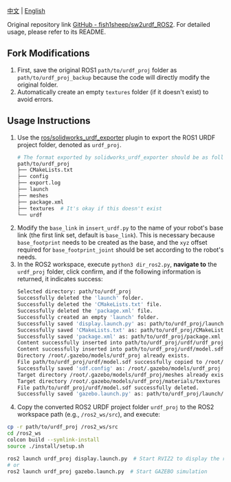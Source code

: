 [中文](README.md) | [English](README_en.md)

Original repository link [GitHub - fish1sheep/sw2urdf_ROS2](https://github.com/fish1sheep/sw2urdf_ROS2). For detailed usage, please refer to its README.

## Fork Modifications
1. First, save the original ROS1 `path/to/urdf_proj` folder as `path/to/urdf_proj_backup` because the code will directly modify the original folder.
2. Automatically create an empty `textures` folder (if it doesn't exist) to avoid errors.

## Usage Instructions
1. Use the [ros/solidworks_urdf_exporter](https://github.com/ros/solidworks_urdf_exporter) plugin to export the ROS1 URDF project folder, denoted as `urdf_proj`.
    ```bash
    # The format exported by solidworks_urdf_exporter should be as follows
    path/to/urdf_proj
    ├── CMakeLists.txt
    ├── config
    ├── export.log
    ├── launch
    ├── meshes
    ├── package.xml
    ├── textures  # It's okay if this doesn't exist
    └── urdf
    ```
2. Modify the `base_link` in `insert_urdf.py` to the name of your robot's base link (the first link set, default is `base_link`). This is necessary because `base_footprint` needs to be created as the base, and the `xyz` offset required for `base_footprint_joint` should be set according to the robot's needs.
3. In the ROS2 workspace, execute `python3 dir_ros2.py`, **navigate to** the `urdf_proj` folder, click confirm, and if the following information is returned, it indicates success:
    ```bash
    Selected directory: path/to/urdf_proj
    Successfully deleted the 'launch' folder.
    Successfully deleted the 'CMakeLists.txt' file.
    Successfully deleted the 'package.xml' file.
    Successfully created an empty 'launch' folder.
    Successfully saved 'display.launch.py' as: path/to/urdf_proj/launch/display.launch.py
    Successfully saved 'CMakeLists.txt' as: path/to/urdf_proj/CMakeLists.txt
    Successfully saved 'package.xml' as: path/to/urdf_proj/package.xml
    Content successfully inserted into path/to/urdf_proj/urdf/urdf_proj.urdf at line 7
    Content successfully inserted into path/to/urdf_proj/urdf/model.sdf at line 1
    Directory /root/.gazebo/models/urdf_proj already exists.
    File path/to/urdf_proj/urdf/model.sdf successfully copied to /root/.gazebo/models/urdf_proj.
    Successfully saved 'sdf.config' as: /root/.gazebo/models/urdf_proj
    Target directory /root/.gazebo/models/urdf_proj/meshes already exists!
    Target directory /root/.gazebo/models/urdf_proj/materials/textures already exists!
    File path/to/urdf_proj/urdf/model.sdf successfully deleted.
    Successfully saved 'gazebo.launch.py' as: path/to/urdf_proj/launch/gazebo.launch.py
    ```
4. Copy the converted ROS2 URDF project folder `urdf_proj` to the ROS2 workspace path (e.g., `/ros2_ws/src`), and execute:
```bash
cp -r path/to/urdf_proj /ros2_ws/src
cd /ros2_ws
colcon build --symlink-install
source ./install/setup.sh

ros2 launch urdf_proj display.launch.py  # Start RVIZ2 to display the robot
# or
ros2 launch urdf_proj gazebo.launch.py  # Start GAZEBO simulation
```